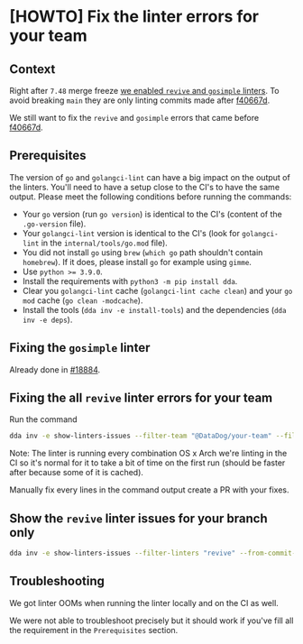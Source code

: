 
# [HOWTO] Fix the linter errors for your team

## Context

Right after `7.48` merge freeze [we enabled `revive` and `gosimple` linters](https://github.com/DataDog/datadog-agent/pull/18805). To avoid breaking `main` they are only linting commits made after [f40667d](https://github.com/DataDog/datadog-agent/commit/f40667d3841c6339be0d00d53e54a4a63f43f11e).

We still want to fix the `revive` and `gosimple` errors that came before [f40667d](https://github.com/DataDog/datadog-agent/commit/f40667d3841c6339be0d00d53e54a4a63f43f11e).


## Prerequisites

The version of `go` and `golangci-lint` can have a big impact on the output of the linters. You'll need to have a setup close to the CI's to have the same output. Please meet the following conditions before running the commands:
- Your `go` version (run `go version`) is identical to the CI's (content of the `.go-version` file).
- Your `golangci-lint` version is identical to the CI's (look for `golangci-lint` in the `internal/tools/go.mod` file).
- You did not install `go` using `brew` (`which go` path shouldn't contain `homebrew`). If it does, please install `go` for example using `gimme`.
- Use `python >= 3.9.0`.
- Install the requirements with `python3 -m pip install dda`.
- Clear you `golangci-lint` cache (`golangci-lint cache clean`) and your `go mod` cache (`go clean -modcache`).
- Install the tools (`dda inv -e install-tools`) and the dependencies (`dda inv -e deps`).

## Fixing the `gosimple` linter

Already done in [#18884](https://github.com/DataDog/datadog-agent/pull/18884).


## Fixing the all `revive` linter errors for your team

Run the command

```bash
dda inv -e show-linters-issues --filter-team "@DataDog/your-team" --filter-linters "revive"
```

Note: The linter is running every combination OS x Arch we're linting in the CI so it's normal for it to take a bit of time on the first run (should be faster after because some of it is cached).

Manually fix every lines in the command output create a PR with your fixes.

## Show the `revive` linter issues for your branch only

```bash
dda inv -e show-linters-issues --filter-linters "revive" --from-commit-hash "main"
```


## Troubleshooting

We got linter OOMs when running the linter locally and on the CI as well.

We were not able to troubleshoot precisely but it should work if you've fill all the requirement in the `Prerequisites` section.
